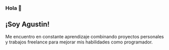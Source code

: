 ### Hola 👋
## ¡Soy Agustin!
Me encuentro en constante aprendizaje combinando proyectos personales y trabajos freelance para mejorar mis habilidades como programador.

<!--
**agussanchz/agussanchz** is a ✨ _special_ ✨ repository because its `README.md` (this file) appears on your GitHub profile.

Here are some ideas to get you started:

- 🔭 I’m currently working on ...
- 🌱 I’m currently learning ...
- 👯 I’m looking to collaborate on ...
- 🤔 I’m looking for help with ...
- 💬 Ask me about ...
- 📫 How to reach me: ...
- 😄 Pronouns: ...
- ⚡ Fun fact: ...
-->
